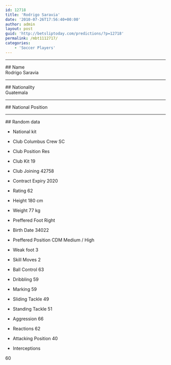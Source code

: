 ```yaml
---
id: 12718
title: 'Rodrigo Saravia'
date: '2010-07-26T17:56:40+00:00'
author: admin
layout: post
guid: 'http://betsliptoday.com/predictions/?p=12718'
permalink: /mbt1112717/
categories:
    - 'Soccer Players'
---
```


- - - - - -

\## Name  
 Rodrigo Saravia

- - - - - -

\## Nationality  
 Guatemala

- - - - - -

\## National Position

- - - - - -

\## Random data

- National kit
- Club
 Columbus Crew SC

- Club Position
 Res

- Club Kit
 19

- Club Joining
 42758

- Contract Expiry
 2020

- Rating
 62

- Height
 180 cm

- Weight
 77 kg

- Preffered Foot
 Right

- Birth Date
 34022

- Preffered Position
 CDM Medium / High

- Weak foot
 3

- Skill Moves
 2

- Ball Control
 63

- Dribbling
 59

- Marking
 59

- Sliding Tackle
 49

- Standing Tackle
 51

- Aggression
 66

- Reactions
 62

- Attacking Position
 40

- Interceptions

 60